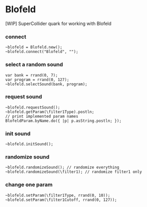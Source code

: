 # Blofeld
[WIP] SuperCollider quark for working with Blofeld

### connect
```
~blofeld = Blofeld.new();
~blofeld.connect("Blofeld", "");
```
### select a random sound
```
var bank = rrand(0, 7);
var program = rrand(0, 127);
~blofeld.selectSound(bank, program);
```
### request sound
```
~blofeld.requestSound();
~blofeld.getParam(\filter1Type).postln;
// print implemented param names
BlofeldParam.byName.do({ |p| p.asString.postln; });
```
### init sound
```
~blofeld.initSound();
```
### randomize sound
```
~blofeld.randomizeSound(); // randomize everything
~blofeld.randomizeSound(\filter1); // randomize filter1 only
```
### change one param
```
~blofeld.setParam(\filter1Type, rrand(0, 10));
~blofeld.setParam(\filter1Cutoff, rrand(0, 127));
```
